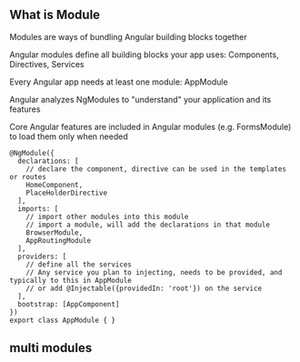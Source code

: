 


## What is Module
Modules are ways of bundling Angular building blocks together

Angular modules define all building blocks your app uses: Components, Directives, Services

Every Angular app needs at least one module: AppModule

Angular analyzes NgModules to "understand" your application and its features

Core Angular features are included in Angular modules (e.g. FormsModule) to load them only when needed

```
@NgModule({
  declarations: [
    // declare the component, directive can be used in the templates or routes
    HomeComponent,
    PlaceHolderDirective
  ],
  imports: [
    // import other modules into this module
    // import a module, will add the declarations in that module
    BrowserModule,
    AppRoutingModule
  ],
  providers: [
    // define all the services
    // Any service you plan to injecting, needs to be provided, and typically to this in AppModule 
    // or add @Injectable({providedIn: 'root'}) on the service
  ],
  bootstrap: [AppComponent]
})
export class AppModule { }
```


## multi modules
